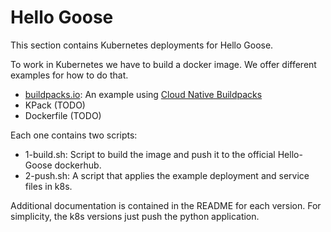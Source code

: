 # Hello Goose

This section contains Kubernetes deployments for Hello Goose.

To work in Kubernetes we have to build a docker image. We offer different examples for how to do that.

* [buildpacks.io](buildpacks.io/): An example using [Cloud Native Buildpacks](https://buildpacks.io/)
* KPack (TODO)
* Dockerfile (TODO)

Each one contains two scripts:
* 1-build.sh:  Script to build the image and push it to the official Hello-Goose dockerhub.
* 2-push.sh:  A script that applies the example deployment and service files in k8s.

Additional documentation is contained in the README for each version. For simplicity, the k8s versions just push the python application.

